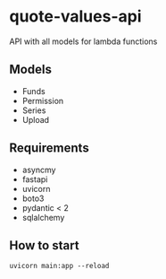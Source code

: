 # quote-values-api
API with all models for lambda functions

## Models 

- Funds
- Permission
- Series
- Upload

## Requirements

- asyncmy
- fastapi
- uvicorn
- boto3
- pydantic < 2
- sqlalchemy

## How to start

`uvicorn main:app --reload`